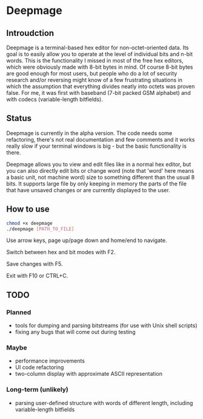 Deepmage
=========

Introudction
------------

Deepmage is a terminal-based hex editor for non-octet-oriented
data. Its goal is to easily allow you to operate at the level of
individual bits and n-bit words. This is the functionality I
missed in most of the free hex editors, which were obviously made
with 8-bit bytes in mind. Of course 8-bit bytes are good enough
for most users, but people who do a lot of security research
and/or reversing might know of a few frustrating situations in
which the assumption that everything divides neatly into octets
was proven false. For me, it was first with baseband (7-bit
packed GSM alphabet) and with codecs (variable-length bitfields).

Status
------

Deepmage is currently in the alpha version. The code needs some
refactoring, there's not real documentation and few comments
and it works really slow if your terminal windows is big - but
the basic functionality is there.

Deepmage allows you to view and edit files like in a normal hex
editor, but you can also directly edit bits or change word (note
that 'word' here means a basic unit, not machine word) size to
something different than the usual 8 bits. It supports large file
by only keeping in memory the parts of the file that have unsaved
changes or are currently displayed to the user.

How to use
----------
```bash
chmod +x deepmage
./deepmage [PATH_TO_FILE]
```

Use arrow keys, page up/page down and home/end to navigate.

Switch between hex and bit modes with F2.

Save changes with F5.

Exit with F10 or CTRL+C.

TODO
----

### Planned
+ tools for dumping and parsing bitstreams (for use with Unix shell
scripts)
+ fixing any bugs that will come out during testing

### Maybe
+ performance improvements
+ UI code refactoring
+ two-column display with approximate ASCII representation

### Long-term (unlikely)
+ parsing user-defined structure with words of different length,
including variable-length bitfields